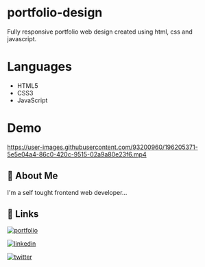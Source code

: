 # portfolio-design

Fully responsive portfolio web design created using html, css and javascript.

# Languages

- HTML5
- CSS3
- JavaScript

# Demo

https://user-images.githubusercontent.com/93200960/196205371-5e5e04a4-86c0-420c-9515-02a9a80e23f6.mp4

## 🚀 About Me

I'm a self tought frontend web developer...

## 🔗 Links

[![portfolio](https://img.shields.io/badge/my_portfolio-000?style=for-the-badge&logo=ko-fi&logoColor=white)](https://portfolio-me-karanchandekar.vercel.app/)

[![linkedin](https://img.shields.io/badge/linkedin-0A66C2?style=for-the-badge&logo=linkedin&logoColor=white)](https://www.linkedin.com/in/karan-chandekar-a87263219/)

[![twitter](https://img.shields.io/badge/twitter-1DA1F2?style=for-the-badge&logo=twitter&logoColor=white)](https://twitter.com/karanchandekar1)
